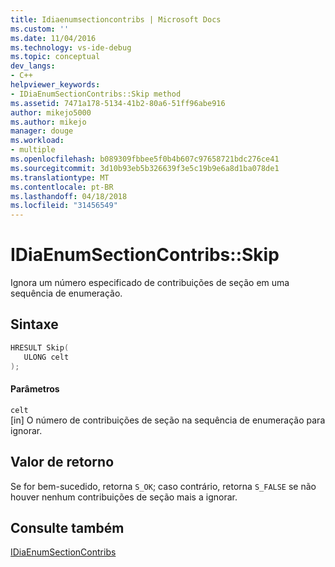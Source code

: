 ```yaml
---
title: Idiaenumsectioncontribs | Microsoft Docs
ms.custom: ''
ms.date: 11/04/2016
ms.technology: vs-ide-debug
ms.topic: conceptual
dev_langs:
- C++
helpviewer_keywords:
- IDiaEnumSectionContribs::Skip method
ms.assetid: 7471a178-5134-41b2-80a6-51ff96abe916
author: mikejo5000
ms.author: mikejo
manager: douge
ms.workload:
- multiple
ms.openlocfilehash: b089309fbbee5f0b4b607c97658721bdc276ce41
ms.sourcegitcommit: 3d10b93eb5b326639f3e5c19b9e6a8d1ba078de1
ms.translationtype: MT
ms.contentlocale: pt-BR
ms.lasthandoff: 04/18/2018
ms.locfileid: "31456549"
---
```

# <a name="idiaenumsectioncontribsskip"></a>IDiaEnumSectionContribs::Skip
Ignora um número especificado de contribuições de seção em uma sequência de enumeração.  
  
## <a name="syntax"></a>Sintaxe  
  
```C++  
HRESULT Skip(   
   ULONG celt  
);  
```  
  
#### <a name="parameters"></a>Parâmetros  
 `celt`  
 [in] O número de contribuições de seção na sequência de enumeração para ignorar.  
  
## <a name="return-value"></a>Valor de retorno  
 Se for bem-sucedido, retorna `S_OK`; caso contrário, retorna `S_FALSE` se não houver nenhum contribuições de seção mais a ignorar.  
  
## <a name="see-also"></a>Consulte também  
 [IDiaEnumSectionContribs](../../debugger/debug-interface-access/idiaenumsectioncontribs.md)